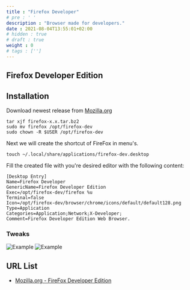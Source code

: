 ```yaml
---
title : "Firefox Developer"
# pre : ' '
description : "Browser made for developers."
date : 2021-08-04T13:55:01+02:00
# hidden : true
# draft : true
weight : 0
# tags : ['']
---
```


## Firefox Developer Edition

## Installation

Download newest release from [Mozilla.org](https://www.mozilla.org/nl/firefox/developer/)

```plain
tar xjf firefox-x.x.tar.bz2
sudo mv firefox /opt/firefox-dev
sudo chown -R $USER /opt/firefox-dev
```

Next we will create the shortcut of FireFox in menu's.

```plain
touch ~/.local/share/applications/firefox-dev.desktop
```

Fill the created file with you're desired editor with the following content:

```plain
[Desktop Entry]
Name=Firefox Developer
GenericName=Firefox Developer Edition
Exec=/opt/firefox-dev/firefox %u
Terminal=false
Icon=/opt/firefox-dev/browser/chrome/icons/default/default128.png
Type=Application
Categories=Application;Network;X-Developer;
Comment=Firefox Developer Edition Web Browser.
```

### Tweaks

![Example](images/density.png)
![Example](images/pocket.png)

## URL List

- [Mozilla.org - FireFox Developer Edition](https://www.mozilla.org/nl/firefox/developer)
